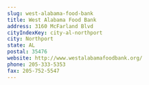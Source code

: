 ```yaml
---
slug: west-alabama-food-bank
title: West Alabama Food Bank
address: 3160 McFarland Blvd
cityIndexKey: city-al-northport
city: Northport
state: AL
postal: 35476
website: http://www.westalabamafoodbank.org/
phone: 205-333-5353
fax: 205-752-5547
---
```

